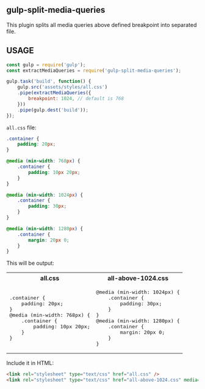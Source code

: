 gulp-split-media-queries
--------------------------
This plugin splits all media queries above defined breakpoint into separated file. 

USAGE
-------
```js
const gulp = require('gulp');
const extractMediaQueries = require('gulp-split-media-queries');

gulp.task('build', function() {
    gulp.src('assets/styles/all.css')
    .pipe(extractMediaQueries({
        breakpoint: 1024, // default is 768
    }))
    .pipe(gulp.dest('build'));
});
```
`all.css` file:
``` css
.container {
    padding: 20px;
}

@media (min-width: 768px) {
    .container {
        padding: 10px 20px;
    }
}

@media (min-width: 1024px) {
    .container {
        padding: 30px;
    }
}

@media (min-width: 1280px) {
    .container {
        margin: 20px 0;
    }
}
```
This will be output:

<table>
	<tr>
		<th>all.css</th>
		<th>all-above-1024.css</th>
	</tr>
	<tr>
		<td><pre>.container {
    padding: 20px;
}
@media (min-width: 768px) {
    .container {
        padding: 10px 20px;
    }
}</pre></td>
<td><pre>@media (min-width: 1024px) {
    .container {
        padding: 30px;
    }
}    
@media (min-width: 1280px) {
    .container {
        margin: 20px 0;
    }
}</pre></td>
	</tr>
</table>

Include it in HTML:
```html
<link rel="stylesheet" type="text/css" href="all.css" />
<link rel="stylesheet" type="text/css" href="all-above-1024.css" media="(min-width: 1024px)" />
```